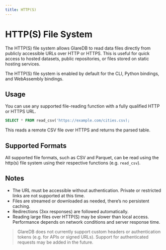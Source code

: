 ```yaml
---
title: HTTP(S)
---
```


# HTTP(S) File System

The HTTP(S) file system allows GlareDB to read data files directly from publicly
accessible URLs over HTTP or HTTPS. This is useful for quick access to hosted
datasets, public repositories, or files stored on static hosting services.

The HTTP(S) file system is enabled by default for the CLI, Python bindings, and
WebAssembly bindings.

## Usage

You can use any supported file-reading function with a fully qualified HTTP or
HTTPS URL.

```sql
SELECT * FROM read_csv('https://example.com/cities.csv);
```

This reads a remote CSV file over HTTPS and returns the parsed table.

## Supported Formats

All supported file formats, such as CSV and Parquet, can be read using the
http(s) file system using their respective functions (e.g. `read_csv`).

## Notes

- The URL must be accessible without authentication. Private or restricted links
  are not supported at this time.
- Files are streamed or downloaded as needed, there’s no persistent caching.
- Redirections (3xx responses) are followed automatically.
- Reading large files over HTTP(S) may be slower than local access. Performance
  depends on network conditions and server response time.

> GlareDB does not currently support custom headers or authentication tokens
> (e.g. for APIs or signed URLs). Support for authenticated requests may be
> added in the future.
